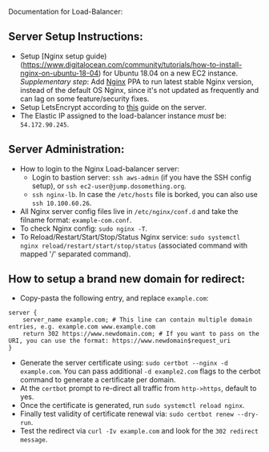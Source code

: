 Documentation for Load-Balancer:

## Server Setup Instructions:
* Setup [Nginx setup guide)(https://www.digitalocean.com/community/tutorials/how-to-install-nginx-on-ubuntu-18-04) for Ubuntu 18.04 on a new EC2 instance. *Supplementary step*: Add [Nginx](https://www.nginx.com/resources/wiki/start/topics/tutorials/install/) PPA to run latest stable Nginx version, instead of the default OS Nginx, since it's not updated as frequently and can lag on some feature/security fixes.
* Setup LetsEncrypt according to [this](https://www.digitalocean.com/community/tutorials/how-to-secure-nginx-with-let-s-encrypt-on-ubuntu-18-04) guide on the server.
* The Elastic IP assigned to the load-balancer instance _must_ be: `54.172.90.245`.

## Server Administration:
* How to login to the Nginx Load-balancer server: 
	* Login to bastion server: `ssh aws-admin` (if you have the SSH config setup), or `ssh ec2-user@jump.dosomething.org`.
	* `ssh nginx-lb`. In case the `/etc/hosts` file is borked, you can also use `ssh 10.100.60.26`. 
* All Nginx server config files live in `/etc/nginx/conf.d` and take the filname format: `example-com.conf`.
* To check Nginx config: `sudo nginx -T`. 
* To Reload/Restart/Start/Stop/Status Nginx service: `sudo systemctl nginx reload/restart/start/stop/status` (associated command with mapped '/' separated command).

## How to setup a brand new domain for redirect:
* Copy-pasta the following entry, and replace `example.com`:
```
server {
    server_name example.com; # This line can contain multiple domain entries, e.g. example.com www.example.com
    return 302 https://www.newdomain.com; # If you want to pass on the URI, you can use the format: https://www.newdomain$request_uri
}
```
* Generate the server certificate using: `sudo certbot --nginx -d example.com`. You can pass additional `-d example2.com` flags to the cerbot command to generate a certificate per domain. 
* At the `certbot` prompt to re-direct all traffic from `http->https`, default to yes.
* Once the certificate is generated, run `sudo systemctl reload nginx`. 
* Finally test validity of certificate renewal via: `sudo certbot renew --dry-run`. 
* Test the redirect via `curl -Iv example.com` and look for the `302 redirect message`.

